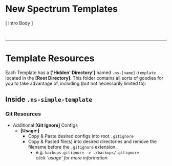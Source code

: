 # New Spectrum Templates

[ Intro Body ]

<br />

---

# Template Resources

Each Template has a __['Hidden' Directory']__ named `.ns-[name]-template` located in the __[Root Directory]__. This folder contains all sorts of goodies for you to take advantage of, including (but not necessarily limited to):

## Inside `.ns-simple-template`

### Git Resources
- Additional __[Git Ignore]__ Configs
	- __[Usage:]__
		- Copy & Paste desired configs into root `.gitignore`
		- Copy & Pasted file(s) into desired directories and remove the filename before the `.gitignore` extension.
			- e.g. `backups.gitignore -> ./backups/.gitignore`<br />
			*click 'usage' for more information*
